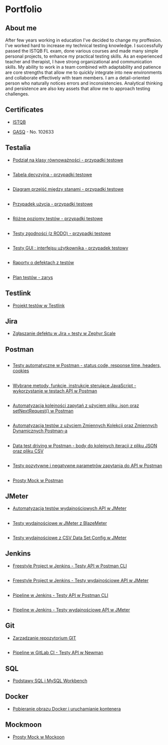# Portfolio

## About me
After few years working in education I've decided to change my proffesion. I've worked hard to increase my technical testing knowledge. I successfully passed the ISTQB FL exam, done various courses and made many simple personal projects, to enhance my practical  testing  skills. As an  experienced  teacher  and  therapist, I have strong organizational and communication skills. My ability to work in a team combined with adaptability and patience are core strengths that allow me to quickly integrate into new environments and collaborate effectively with team members. I am a detail-oriented person who naturally notices errors and inconsistencies. Analytical thinking and persistence are also key assets that allow me to approach testing challenges. 
##

## Certificates
- [ISTQB](https://drive.google.com/file/d/1Cmaybmeh-w2WHewEJ6sjj68Z20M7gfAT/view?usp=sharing)
* [GASQ](https://www.gasq.org/en/certification/check-a-certificate.html) - No. 102633
##

## Testalia

- [Podział na klasy równoważności - przypadki testowe](https://drive.google.com/file/d/1gTltFA6OMe8i0O7uHcLHB-SQgb1yN0FE/view?usp=share_link)

## 
- [Tabela decyzyjna - przypadki testowe](https://drive.google.com/file/d/1_j2FQ9thjhUdDIZnuBBrXANfSj5LPbnD/view?usp=share_link)

##
- [Diagram przejść między stanami - przypadki testowe](https://drive.google.com/file/d/1U8ex3uqvQVWASLNKREH0RjPg5llA7qlR/view?usp=share_link)

##  
- [Przypadek użycia - przypadki testowe](https://drive.google.com/file/d/1Jxx7EQ4bg9puWXYbzQk87s06D5tQB8k2/view?usp=share_link)

##  
- [Różne poziomy testów - przypadki testowe](https://drive.google.com/file/d/1GElip2i3hwu0XUrq8uh3hRPaw5tlEw8W/view?usp=share_link)

##  
- [Testy zgodności (z RODO) - przypadki testowe](https://drive.google.com/file/d/1EX93jiU1Zt6-qbV4ZVaJg9SaD7yg-e5M/view?usp=share_link)

##  
- [Testy GUI : interfejsu użytkownika - przypadek testowy](https://drive.google.com/file/d/1WNrHqXOWqXX4vqMzHy6-HJiT2QrZ1NRx/view?usp=share_link)

##  
- [Raporty o defektach z testów](https://drive.google.com/file/d/1kZcbMH--W-SCC23bGXbgYmGFBOcLNVJw/view?usp=share_link)

##  
- [Plan testów - zarys](https://drive.google.com/file/d/1AaYb0or4-pSaFxHPV1dcE1o3G_WwMDge/view?usp=share_link)
##

## Testlink
 
- [Projekt testów w Testlink](https://drive.google.com/file/d/1-9L_ru1ra4vVSeePSgl7n9lD4Fd2yt-B/view?usp=share_link)
##

## Jira
 
- [Zgłaszanie defektu w Jira + testy w Zephyr Scale](https://drive.google.com/file/d/1g9vwlrGLZvY6OrGtPtDN1Igh725MdVlz/view?usp=share_link)
##

## Postman 

##  
- [Testy automatyczne w Postman - status code, response time, headers, cookies](https://drive.google.com/file/d/1MUnIviq6LnXmFXfZ--_lD3AxIytnOuAH/view?usp=share_link)

##  
- [Wybrane metody, funkcje, instrukcje sterujące JavaScript - wykorzystanie w testach API w Postman](https://drive.google.com/file/d/1mRT8pTvmQ2CpVaANMMqz0m4oKp-BMYFo/view?usp=share_link)

##
- [Automatyzacja kolejności zapytań z użyciem pliku .json oraz setNextRequest() w Postman](https://drive.google.com/file/d/1JtqbqMBQ64_jrQi-V6WxD-Qtc99hFcxv/view?usp=share_link)

##  
- [Automatyzacja testów z użyciem Zmiennych Kolekcji oraz Zmiennych Dynamicznych Postman-a](https://drive.google.com/file/d/1HdZ9vFTJZ6MNQdIXRmIigJeU1ML73Kzn/view?usp=share_link)

##  
- [Data test driving w Postman - body do kolejnych iteracji z pliku JSON oraz pliku CSV ](https://drive.google.com/file/d/1d15Ei5FZFR-AUDewrsuIyX1J79sWKnpy/view?usp=share_link)

##
- [Testy pozytywne i negatywne parametrów zapytania do API w Postman](https://drive.google.com/file/d/106TEnYy0JvfUhg2WqYdDUqESJ-ISUZ76/view?usp=share_link)
  
##  
- [Prosty Mock w Postman](https://drive.google.com/file/d/1fMD6lDd7Fp9Zu8CYpcH7BkgWt3xINUd7/view?usp=share_link)
##

## JMeter
 
- [Automatyzacja testów wydajnościowych API w JMeter](https://drive.google.com/file/d/13GVsYFCyurIt7-xCh-at4nTGj9KGLP6v/view?usp=share_link)

##  
- [Testy wydajnościowe w JMeter z BlazeMeter](https://drive.google.com/file/d/1uvL6dh41SnbxTbtMi_v_615gosxgus5s/view?usp=share_link)

##  
- [Testy wydajnościowe z CSV Data Set Config w JMeter](https://drive.google.com/file/d/1KIX3HK2At69pH8d31aa1c7mRW5vw1eE1/view?usp=share_link)
##


## Jenkins
 
- [Freestyle Project w Jenkins - Testy API w Postman CLI](https://drive.google.com/file/d/1wiM1e3c9t9ILq0UCo3leqWh9HB0vPimN/view?usp=share_link)

##  
- [Freestyle Project w Jenkins - Testy wydajnościowe API w JMeter ](https://drive.google.com/file/d/1k2Y_crlkUGtm44QXd_a3Kzv1w9ShHp9q/view?usp=share_link)

##  
- [Pipeline w Jenkins - Testy API w Postman CLI](https://drive.google.com/file/d/1k9T--p4Mta2nqYPHerAUTZol1d9IT-b-/view?usp=share_link)

##  
- [Pipeline w Jenkins - Testy wydajnościowe API w JMeter](https://drive.google.com/file/d/117zDF_vJ5Rmf9E9kYVqdjELoWoEgeB3B/view?usp=share_link)
##


## Git
  
- [Zarządzanie repozytorium GIT](https://drive.google.com/file/d/15Mm9zZxsEpp5gdu7Vzt5234gqWEmgJXm/view?usp=share_link)

##  
- [Pipeline w GitLab CI - Testy API w Newman](https://drive.google.com/file/d/1pRLFykpeXMbRPbZpSc5ANwEDflyUiwTu/view?usp=share_link)
##


## SQL
 
- [Podstawy SQL i MySQL Workbench](https://drive.google.com/file/d/1wFPc80uwF24SX4vniyxJuIzJchFwQzGo/view?usp=share_link)
##


## Docker
 
- [Pobieranie obrazu Docker i uruchamianie kontenera](https://drive.google.com/file/d/1Oe44I18Tix7VOgTWREf3H3_RQtb12tPI/view?usp=share_link)
##


## Mockmoon
  
- [Prosty Mock w Mockoon](https://drive.google.com/file/d/1hXu1dDtJi0_HYU3jzBRnMyMS_WVH7SpK/view?usp=share_link)
##

